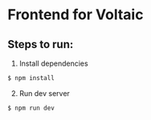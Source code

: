 # Frontend for Voltaic

## Steps to run:

1. Install dependencies

```bash
$ npm install
```

2. Run dev server

```bash
$ npm run dev
```